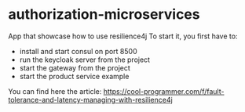 # authorization-microservices
App that showcase how to use resilience4j
To start it, you first have to: 
 - install and start consul on port 8500
 - run the keycloak server from the project
 - start the gateway from the project
 - start the product service example

You can find here the article: https://cool-programmer.com/f/fault-tolerance-and-latency-managing-with-resilience4j